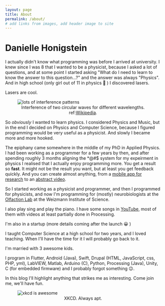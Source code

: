 ```yaml
---
layout: page
title: About
permalink: /about/
# add links from images, add header image to site
---
```


# Danielle Honigstein

I actually didn't know what programming was before I arrived at university. I knew since I was 8 that I wanted to be a physicist, because I asked a lot of questions, and at some point I started asking "What do I need to learn to know the answer to this question...?" and the answer was always "Physics". And in high school (only girl out of 11 in physics :grimacing: ) I discovered lasers.  

Lasers are cool.  

<figure>
  <img src="{{site.url}}/assets/images/Wavepanel.png" class="align-center" alt="lots of interference patterns"/>
  <figcaption style="text-align:center">Interference of two circular waves for different wavelengths. ref:<a href="https://en.wikipedia.org/wiki/Wave_interference">Wikipedia</a>.</figcaption>
</figure>


So _obviously_ I wanted to learn physics. I considered Physics and Music, but in the end I decided on Physics and Computer Science, because I figured programming would be very useful as a physicist. And slowly I became more and more hooked. 

The epiphany came somewhere in the middle of my PhD in Applied Physics. I had been working as a programmer for a few years by then, and after spending roughly 3 months aligning the *@#$ system for my expeirment in physics I realised that I actually enjoy programming more. You get a result so __fast__. It might not be the result you want, but at least you get feedback quickly. And you can create almost anything, from a [mobile app for research](https://play.google.com/store/apps/details?src=AppAgg.com&id=weizmann.worg.sniffdoc) to an [abstract video](https://youtu.be/0BVqFYParRs?t=173).

So I started working as a physicist and programmer, and then I programmed for physicists, and now I'm programming for (mostly) neurobiologists at the [Olfaction Lab](https://www.weizmann.ac.il/brain-sciences/worg/) at the Weizmann Institute of Science.

I also play sing and play the piano. I have some songs in [YouTube](https://www.youtube.com/playlist?list=PL7-r1kUHMs_zUdbzpRfdPoJ0yGWucOe8H), most of them with videos at least partially done in Processing.

I'm also in a startup (more details coming after the launch :grinning: ) 

I taught Computer Science at a high school for two years, and I loved teaching. When I'll have the time for it I will probably go back to it.

I'm married with 3 awesome kids.

I program in Flutter, Android (Java), Swift, Drupal (HTML, JavaScript, css, PHP, yml), LabVIEW, Matlab, Arduino (C), Python, Processing (Java), Unity, C (for embedded firmware) and I probably forgot something :wink:.

In this blog I'll highlight anything that strikes me as interesting. Come join me, we'll have fun.

<figure>
  <img src="https://imgs.xkcd.com/comics/computer_problems.png" class="align-center" alt="xkcd is awesome"/>
  <figcaption style="text-align:center">XKCD. Always apt.</figcaption>
</figure>

